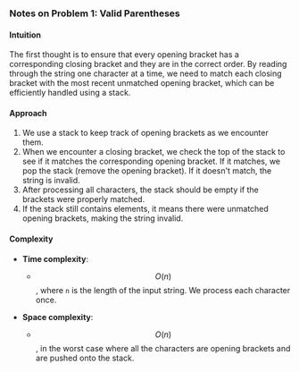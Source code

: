 ### **Notes on Problem 1: Valid Parentheses**

#### **Intuition**
The first thought is to ensure that every opening bracket has a corresponding closing bracket and they are in the correct order. By reading through the string one character at a time, we need to match each closing bracket with the most recent unmatched opening bracket, which can be efficiently handled using a stack.

#### **Approach**
1. We use a stack to keep track of opening brackets as we encounter them.
2. When we encounter a closing bracket, we check the top of the stack to see if it matches the corresponding opening bracket. If it matches, we pop the stack (remove the opening bracket). If it doesn't match, the string is invalid.
3. After processing all characters, the stack should be empty if the brackets were properly matched.
4. If the stack still contains elements, it means there were unmatched opening brackets, making the string invalid.

#### **Complexity**
- **Time complexity**:
  - $$O(n)$$, where `n` is the length of the input string. We process each character once.
  
- **Space complexity**:
  - $$O(n)$$, in the worst case where all the characters are opening brackets and are pushed onto the stack.

